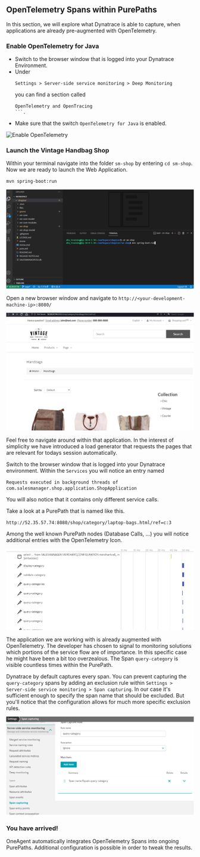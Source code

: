 ## OpenTelemetry Spans within PurePaths

In this section, we will explore what Dynatrace is able to capture, when applications are already pre-augmented with OpenTelemetry.

### Enable OpenTelemetry for Java
- Switch to the browser window that is logged into your Dynatrace Environment.
- Under
  ```
  Settings > Server-side service monitoring > Deep Monitoring
  ```
  you can find a section called
  ```
  OpenTelemetry and OpenTracing
  ```.
- Make sure that the switch ``OpenTelemetry for Java`` is enabled.

![Enable OpenTelemetry](../../assets/images/enable-opentelemetry.png)

### Launch the Vintage Handbag Shop

Within your terminal navigate into the folder ``sm-shop`` by entering ``cd sm-shop``. Now we are ready to launch the Web Application.
```bash
mvn spring-boot:run
```

![spring-boot:run](../../assets/images/spring-boot-run.png)

Open a new browser window and navigate to ``http://<your-development-machine-ip>:8080/``

![Vintage Handbag Shop](../../assets/images/shop.png)

Feel free to navigate around within that application. In the interest of simplicity we have introduced a load generator that requests the pages that are relevant for todays session automatically.

Switch to the browser window that is logged into your Dynatrace environment. Within the ``Services`` you will notice an entry named
```
Requests executed in background threads of com.salesmanager.shop.application.ShopApplication
```
You will also notice that it contains only different service calls.

Take a look at a PurePath that is named like this.
```
http://52.35.57.74:8080/shop/category/laptop-bags.html/ref=c:3
```
Among the well known PurePath nodes (Database Calls, ...) you will notice additional entries with the OpenTelemetry Icon.

![Query-Category](../../assets/images/query-category.png)

The application we are working with is already augmented with OpenTelemetry. The developer has chosen to signal to monitoring solutions which portions of the service flow are of importance. In this specific case he might have been a bit too overzealous. The Span ``query-category`` is visible countless times within the PurePath.

Dynatrace by default captures every span. You can prevent capturing the ``query-category`` spans by adding an exclusion rule within ``Settings > Server-side service monitoring > Span capturing``. In our case it's sufficient enough to specify the span name that should be excluded. But you'll notice that the configuration allows for much more specific exclusion rules.

![Span-Capturing](../../assets/images/span-capturing.png)

### You have arrived!
OneAgent automatically integrates OpenTelemetry Spans into ongoing PurePaths. Additional configuration is possible in order to tweak the results.